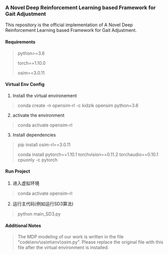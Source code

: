 ### A Novel Deep Reinforcement Learning based Framework for Gait Adjustment

This repository is the official implementation of A Novel Deep Reinforcement Learning based Framework for Gait Adjustment.

#### Requirements

> python>=3.6
>
> torch==1.10.0
>
> osim==3.0.11

#### Virtual Env Config

1. Install the virtual environement

> conda create -n opensim-rl -c kidzik opensim python=3.6

2. activate the environment

> conda activate opensim-rl

3. Install dependencies

>pip install osim-rl==3.0.11
>
>conda install pytorch==1.10.1 torchvision==0.11.2 torchaudio==0.10.1 cpuonly -c pytorch

#### Run Project

1. 进入虚拟环境

>conda activate opensim-rl

2. 运行主代码(例如运行SD3算法)

> python main_SD3.py

#### Additional Notes

> The MDP modeling of our work is written in the file "code\env\osim\env\osim.py". Please replace the original file with this file after the virtual environment is installed.  